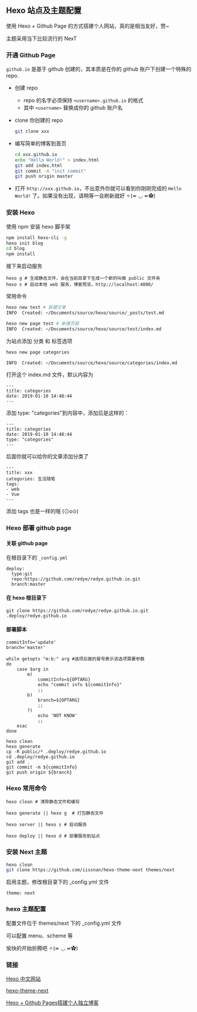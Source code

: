 ## Hexo 站点及主题配置

使用 Hexo + Github Page 的方式搭建个人网站，真的是相当友好，赞~

主题采用当下比较流行的 NexT

### 开通 Github Page
`github.io` 是基于 github 创建的，其本质是在你的 github 账户下创建一个特殊的 repo.

* 创建 repo
  * repo 的名字必须保持 `<username>.github.io` 的格式
  * 其中 `<username>` 替换成你的 github 账户名
* clone 你创建的 repo
  
  ```bash
  git clone xxx
  ```
* 编写简单的博客到首页
	
	```bash
	cd xxx.github.io
	echo "Hello World!" > index.html
	git add index.html
	git commit -m "init commit"
	git push origin master
	```
* 打开 `http://xxx.github.io`，不出意外你就可以看到你刚刚完成的 `Hello World!` 了。如果没有出现，请稍等一会刷新就好 ✧(≖ ◡ ≖✿)


### 安装 Hexo

使用 npm 安装 hexo 脚手架

```bash
npm install hexo-cli -g
hexo init blog
cd blog
npm install
```

接下来启动服务

```
hexo g # 生成静态文件，会在当前目录下生成一个新的叫做 public 文件夹
hexo s # 启动本地 web 服务，博客预览，http://localhost:4000/ 
```

常用命令

```bash
hexo new test # 新建文章
INFO  Created: ~/Documents/source/hexo/source/_posts/test.md

hexo new page test # 新建页面
INFO  Created: ~/Documents/source/hexo/source/test/index.md
```

为站点添加 分类 和 标签选项

```bash
hexo new page categories

INFO  Created: ~/Documents/source/hexo/source/categories/index.md
```

打开这个 index.md 文件，默认内容为

```
---
title: categories
date: 2019-01-10 14:48:44
---
```

添加 type: "categories"到内容中，添加后是这样的：

```
---
title: categories
date: 2019-01-10 14:48:44
type: "categories"
---
```

后面你就可以给你的文章添加分类了

```
---
title: xxx
categories: 生活随笔
tags:
- web
- Vue
---
```

添加 tags 也是一样的哦 (⊙o⊙)

### Hexo 部署 github page

#### 关联 github page

在根目录下的 `_config.yml`

```
deploy:
  type:git
  repo:https://github.com/redye/redye.github.io.git
  branch:master
```

#### 在 hexo 根目录下

```
git clone https://github.com/redye/redye.github.io.git .deploy/redye.github.io
```

#### 部署脚本

```
commitInfo='update'
branch='master'

while getopts "m:b:" arg #选项后面的冒号表示该选项需要参数
do
	case $arg in
		m)
			commitInfo=${OPTARG}
			echo "commit info ${commitInfo}"
			;;
		b)
			branch=${OPTARG}
			;;
		?)
			echo 'NOT KNOW'
			;;
	esac
done

hexo clean
hexo generate
cp -R public/* .deploy/redye.github.io
cd .deploy/redye.github.io
git add .
git commit -m ${commitInfo}
git push origin ${branch}
```

### Hexo 常用命令

```
hexo clean # 清除静态文件和缓存

hexo generate || hexo g  # 打包静态文件

hexo server || hexo s # 启动服务

hexo deploy || hexo d # 部署服务到站点

```

### 安装 Next 主题

```bash
hexo clean
git clone https://github.com/iissnan/hexo-theme-next themes/next
```

启用主题，修改根目录下的 _config.yml 文件

```
theme: next
```

### hexo 主题配置

配置文件位于 themes/next 下的 _config.yml 文件

可以配置 menu、scheme 等

愉快的开始折腾吧 ✧(≖ ◡ ≖✿)

### 链接

[Hexo 中文网站](https://hexo.io/zh-cn/index.html)

[hexo-theme-next](https://github.com/iissnan/hexo-theme-next)

[Hexo + Github Pages搭建个人独立博客](https://linghucong.js.org/2016/04/15/2016-04-15-hexo-github-pages-blog/)
